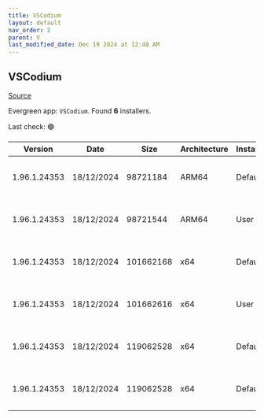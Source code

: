 ```yaml
---
title: VSCodium
layout: default
nav_order: 2
parent: V
last_modified_date: Dec 19 2024 at 12:40 AM
---
```


## VSCodium

[Source](https://vscodium.com)

Evergreen app: `VSCodium`. Found **6** installers.

Last check: 🟢

| Version      | Date       | Size      | Architecture | InstallerType | Type | URI                                                                                                                                                                                                                                      |
| ------------ | ---------- | --------- | ------------ | ------------- | ---- | ---------------------------------------------------------------------------------------------------------------------------------------------------------------------------------------------------------------------------------------- |
| 1.96.1.24353 | 18/12/2024 | 98721184  | ARM64        | Default       | exe  | [https://github.com/VSCodium/vscodium/releases/download/1.96.1.24353/VSCodiumSetup-arm64-1.96.1.24353.exe](https://github.com/VSCodium/vscodium/releases/download/1.96.1.24353/VSCodiumSetup-arm64-1.96.1.24353.exe)                     |
| 1.96.1.24353 | 18/12/2024 | 98721544  | ARM64        | User          | exe  | [https://github.com/VSCodium/vscodium/releases/download/1.96.1.24353/VSCodiumUserSetup-arm64-1.96.1.24353.exe](https://github.com/VSCodium/vscodium/releases/download/1.96.1.24353/VSCodiumUserSetup-arm64-1.96.1.24353.exe)             |
| 1.96.1.24353 | 18/12/2024 | 101662168 | x64          | Default       | exe  | [https://github.com/VSCodium/vscodium/releases/download/1.96.1.24353/VSCodiumSetup-x64-1.96.1.24353.exe](https://github.com/VSCodium/vscodium/releases/download/1.96.1.24353/VSCodiumSetup-x64-1.96.1.24353.exe)                         |
| 1.96.1.24353 | 18/12/2024 | 101662616 | x64          | User          | exe  | [https://github.com/VSCodium/vscodium/releases/download/1.96.1.24353/VSCodiumUserSetup-x64-1.96.1.24353.exe](https://github.com/VSCodium/vscodium/releases/download/1.96.1.24353/VSCodiumUserSetup-x64-1.96.1.24353.exe)                 |
| 1.96.1.24353 | 18/12/2024 | 119062528 | x64          | Default       | msi  | [https://github.com/VSCodium/vscodium/releases/download/1.96.1.24353/VSCodium-x64-1.96.1.24353.msi](https://github.com/VSCodium/vscodium/releases/download/1.96.1.24353/VSCodium-x64-1.96.1.24353.msi)                                   |
| 1.96.1.24353 | 18/12/2024 | 119062528 | x64          | Default       | msi  | [https://github.com/VSCodium/vscodium/releases/download/1.96.1.24353/VSCodium-x64-updates-disabled-1.96.1.24353.msi](https://github.com/VSCodium/vscodium/releases/download/1.96.1.24353/VSCodium-x64-updates-disabled-1.96.1.24353.msi) |
